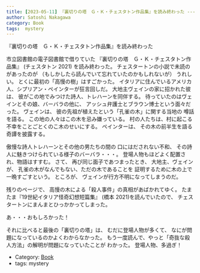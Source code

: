 ```yaml
---
title: [2023-05-11] 『裏切りの塔　Ｇ・Ｋ・チェスタトン作品集』を読み終わった ---未読の本だった。すごかった。「高慢の樹」はさいこう！
author: Satoshi Nakagawa
category: Book
tags:  mystery
---
```


『裏切りの塔　Ｇ・Ｋ・チェスタトン作品集』を読み終わった

 市立図書館の電子図書館で借りていた
『裏切りの塔　Ｇ・Ｋ・チェスタトン作品集』
(チェスタトン 2021)
を読み終わった。
チェスタートンの小説で未読のがあったのが
（もしかしたら読んでいて忘れていたのかもしれないが）
うれしい。
とくに最初の「高慢の樹」はすごかった。
イタリアに住んでいるアメリカ人、シプリアン・ペインターが狂言回しだ。
大地主ヴェインの家に招かれた彼は、
彼がこの地でみつけた詩人、トレハーンを同伴する。
待っていたのはヴェインとその娘、バーバラの他に、
アッシュ弁護士とブラウン博士という面々だった。
ヴェインは、
彼の先祖が植えたという「孔雀の木」に関する当地の
噂話を語る。
この地の人々はこの木を忌み嫌っている。
村の人たちは、村に起こる不幸をことごとくのこ木のせいにする。
ペインターは、
その木の前半生を語る奇譚を披露する。

 傲慢な詩人トレハーンとその他の男たちの間の
口にはだされない不和、
その詩人に魅きつけられている様子のバーバラ・・・。
登場人物もほどよく配置され、物語はすすむ。
さて、
再び同じ面子であつまったとき、
大地主、ヴェインが、
孔雀の木がなんでもない、ただの木であることを
証明するために木の上で一晩すごすという。
ところが、
ヴェインが行方不明になってしまうのだ。

 残りのページで、
高慢の木による「殺人事件」の真相があばかれてゆく。
たまたま『19世紀イタリア怪奇幻想短篇集』
(橋本 2021)を読んでいたので、
チェスタートンにまんまとひっかかってしまった。

 あ・・・おもしろかった！

 それに比べると最後の「裏切りの塔」は、
むだに登場人物が多くて、
なにが問題になっているのかよくわからなかった。
もう一度読んで、やっと「奇抜な殺人方法」の解明が問題になっていたことが
わかった。
登場人物、多過ぎ！

- Category: [Book](https://merapano.github.io/categories.html#Book)
- tags:  mystery
